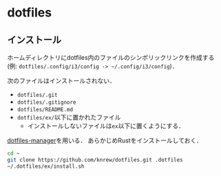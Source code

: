 # dotfiles
## インストール
ホームディレクトリにdotfiles内のファイルのシンボリックリンクを作成する(例: `dotfiles/.config/i3/config -> ~/.config/i3/config`)．

次のファイルはインストールされない．
- `dotfiles/.git`
- `dotfiles/.gitignore`
- `dotfiles/README.md`
- `dotfiles/ex/`以下に置かれたファイル
    - インストールしないファイルは`ex`以下に置くようにする．

[dotfiles-manager](https://github.com/knrew/dotfiles-manager)を用いる．
あらかじめRustをインストールしておく．

```sh
cd ~
git clone https://github.com/knrew/dotfiles.git .dotfiles 
~/.dotfiles/ex/install.sh
```
